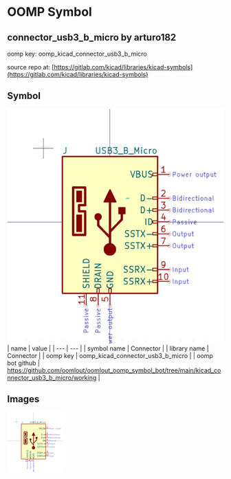 # OOMP Symbol  
## connector_usb3_b_micro  by arturo182  
  
oomp key: oomp_kicad_connector_usb3_b_micro  
  
source repo at: [https://gitlab.com/kicad/libraries/kicad-symbols](https://gitlab.com/kicad/libraries/kicad-symbols)  
## Symbol  
  
[![working.png](working_600.png)](working.png)  
| name | value | 
| --- | --- | 
| symbol name | Connector | 
| library name | Connector | 
| oomp key | oomp_kicad_connector_usb3_b_micro | 
| oomp bot github | https://github.com/oomlout/oomlout_oomp_symbol_bot/tree/main/kicad_connector_usb3_b_micro/working | 
## Images  
  
[![working.png](working_140.png)](working.png)  
